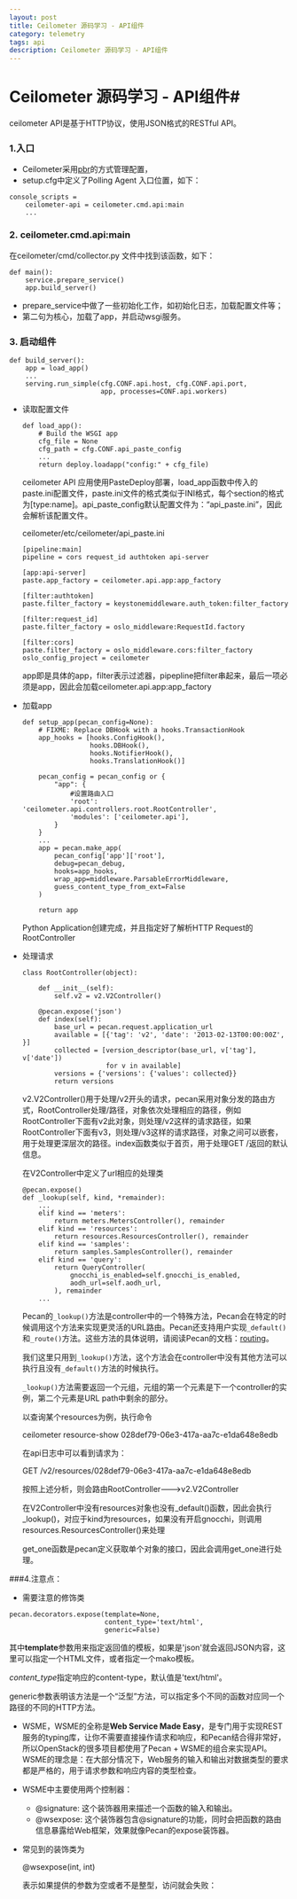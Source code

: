 ```yaml
---
layout: post
title: Ceilometer 源码学习 - API组件
category: telemetry
tags: api
description: Ceilometer 源码学习 - API组件
---
```

# Ceilometer 源码学习 - API组件#

ceilometer API是基于HTTP协议，使用JSON格式的RESTful API。

 ### 1.入口

- Ceilometer采用[pbr](http://docs.openstack.org/developer/pbr/)的方式管理配置，
- setup.cfg中定义了Polling Agent 入口位置，如下：

```
console_scripts =
    ceilometer-api = ceilometer.cmd.api:main
    ...
```

### 2. ceilometer.cmd.api:main

在ceilometer/cmd/collector.py 文件中找到该函数，如下：

```
def main():
    service.prepare_service()
    app.build_server()
```

- prepare_service中做了一些初始化工作，如初始化日志，加载配置文件等；
- 第二句为核心，加载了app，并启动wsgi服务。


### 3. 启动组件

```
def build_server():
    app = load_app()
    ...
    serving.run_simple(cfg.CONF.api.host, cfg.CONF.api.port,
                       app, processes=CONF.api.workers)
```

- 读取配置文件

  ```
  def load_app():
      # Build the WSGI app
      cfg_file = None
      cfg_path = cfg.CONF.api_paste_config
      ...
      return deploy.loadapp("config:" + cfg_file)
  ```

  ceilometer API 应用使用PasteDeploy部署，load_app函数中传入的paste.ini配置文件，paste.ini文件的格式类似于INI格式，每个section的格式为[type:name]。api_paste_config默认配置文件为：“api_paste.ini”，因此会解析该配置文件。

  ceilometer/etc/ceilometer/api_paste.ini

  ```
  [pipeline:main]
  pipeline = cors request_id authtoken api-server

  [app:api-server]
  paste.app_factory = ceilometer.api.app:app_factory

  [filter:authtoken]
  paste.filter_factory = keystonemiddleware.auth_token:filter_factory

  [filter:request_id]
  paste.filter_factory = oslo_middleware:RequestId.factory

  [filter:cors]
  paste.filter_factory = oslo_middleware.cors:filter_factory
  oslo_config_project = ceilometer
  ```
  app即是具体的app，filter表示过滤器，pipepline把filter串起来，最后一项必须是app，因此会加载ceilometer.api.app:app_factory

- 加载app

  ```
  def setup_app(pecan_config=None):
      # FIXME: Replace DBHook with a hooks.TransactionHook
      app_hooks = [hooks.ConfigHook(),
                   hooks.DBHook(),
                   hooks.NotifierHook(),
                   hooks.TranslationHook()]

      pecan_config = pecan_config or {
          "app": {
              #设置路由入口
              'root': 'ceilometer.api.controllers.root.RootController',
              'modules': ['ceilometer.api'],
          }
      }
      ...
      app = pecan.make_app(
          pecan_config['app']['root'],
          debug=pecan_debug,
          hooks=app_hooks,
          wrap_app=middleware.ParsableErrorMiddleware,
          guess_content_type_from_ext=False
      )

      return app
  ```

  Python Application创建完成，并且指定好了解析HTTP Request的RootController

- 处理请求

  ```
  class RootController(object):

      def __init__(self):
          self.v2 = v2.V2Controller()

      @pecan.expose('json')
      def index(self):
          base_url = pecan.request.application_url
          available = [{'tag': 'v2', 'date': '2013-02-13T00:00:00Z', }]
          collected = [version_descriptor(base_url, v['tag'], v['date'])
                       for v in available]
          versions = {'versions': {'values': collected}}
          return versions
  ```

  v2.V2Controller()用于处理/v2开头的请求，pecan采用对象分发的路由方式，RootController处理/路径，对象依次处理相应的路径，例如RootController下面有v2此对象，则处理/v2这样的请求路径，如果RootController下面有v3，则处理/v3这样的请求路径，对象之间可以嵌套，用于处理更深层次的路径。index函数类似于首页，用于处理GET /返回的默认信息。

  在V2Controller中定义了url相应的处理类

  ```
  @pecan.expose()
  def _lookup(self, kind, *remainder):
      ...
      elif kind == 'meters':
          return meters.MetersController(), remainder
      elif kind == 'resources':
          return resources.ResourcesController(), remainder
      elif kind == 'samples':
          return samples.SamplesController(), remainder
      elif kind == 'query':
          return QueryController(
              gnocchi_is_enabled=self.gnocchi_is_enabled,
              aodh_url=self.aodh_url,
          ), remainder
      ...
  ```

  Pecan的`_lookup()`方法是controller中的一个特殊方法，Pecan会在特定的时候调用这个方法来实现更灵活的URL路由。Pecan还支持用户实现`_default()`和`_route()`方法。这些方法的具体说明，请阅读Pecan的文档：[routing](https://pecan.readthedocs.org/en/latest/routing.html)。

  我们这里只用到`_lookup()`方法，这个方法会在controller中没有其他方法可以执行且没有`_default()`方法的时候执行。

  `_lookup()`方法需要返回一个元组，元组的第一个元素是下一个controller的实例，第二个元素是URL path中剩余的部分。

  以查询某个resources为例，执行命令

  ceilometer resource-show 028def79-06e3-417a-aa7c-e1da648e8edb

  在api日志中可以看到请求为：

  GET /v2/resources/028def79-06e3-417a-aa7c-e1da648e8edb

  按照上述分析，则会路由RootController--->v2.V2Controller

  在V2Controller中没有resources对象也没有_default()函数，因此会执行\_lookup()，对应于kind为resources，如果没有开启gnocchi，则调用resources.ResourcesController()来处理

  get_one函数是pecan定义获取单个对象的接口，因此会调用get_one进行处理。


###4.注意点：

-   需要注意的修饰类

  ```
  pecan.decorators.expose(template=None,
                          content_type='text/html',
                          generic=False)
  ```

  其中**template**参数用来指定返回值的模板，如果是'json'就会返回JSON内容，这里可以指定一个HTML文件，或者指定一个mako模板。

  *content_type*指定响应的content-type，默认值是'text/html'。

  generic参数表明该方法是一个“泛型”方法，可以指定多个不同的函数对应同一个路径的不同的HTTP方法。

  - WSME，WSME的全称是**Web Service Made Easy**，是专门用于实现REST服务的typing库，让你不需要直接操作请求和响应，和Pecan结合得非常好，所以OpenStack的很多项目都使用了Pecan + WSME的组合来实现API。WSME的理念是：在大部分情况下，Web服务的输入和输出对数据类型的要求都是严格的，用于请求参数和响应内容的类型检查。

  - WSME中主要使用两个控制器：

    - @signature: 这个装饰器用来描述一个函数的输入和输出。
    - @wsexpose: 这个装饰器包含@signature的功能，同时会把函数的路由信息暴露给Web框架，效果就像Pecan的expose装饰器。

  - 常见到的装饰类为

    @wsexpose(int, int)

    表示如果提供的参数为空或者不是整型，访问就会失败：


